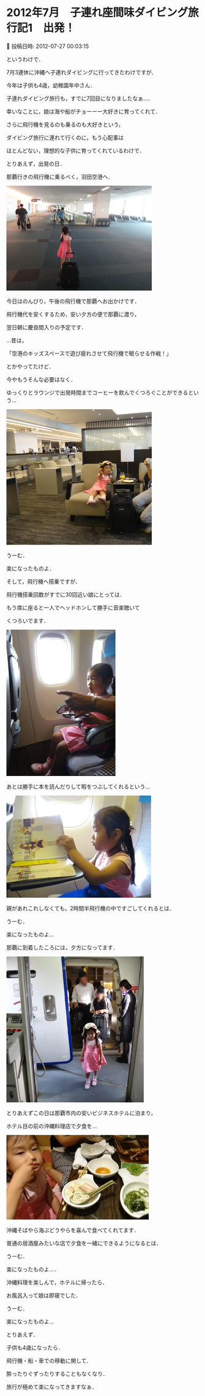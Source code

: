 # 2012年7月　子連れ座間味ダイビング旅行記1　出発！

📅 投稿日時: 2012-07-27 00:03:15

というわけで．


7月3連休に沖縄へ子連れダイビングに行ってきたわけですが．





今年は子供も4歳，幼稚園年中さん．


子連れダイビング旅行も，すでに7回目になりましたなぁ…．





幸いなことに，娘は海や船がチョーーー大好きに育ってくれて．


さらに飛行機を見るのも乗るのも大好きという，


ダイビング旅行に連れて行くのに，もう心配事は


ほとんどない，理想的な子供に育ってくれているわけで．





とりあえず，出発の日．


那覇行きの飛行機に乗るべく，羽田空港へ．




![04e1772d793bc487413b3f369b257636.jpg](images/04e1772d793bc487413b3f369b257636.jpg)




今日はのんびり，午後の飛行機で那覇へお出かけです．


飛行機代を安くするため，安い夕方の便で那覇に渡り，


翌日朝に慶良間入りの予定です．





…昔は，


「空港のキッズスペースで遊び疲れさせて飛行機で眠らせる作戦！」


とかやってたけど．


今やもうそんな必要はなく．


ゆっくりとラウンジで出発時間までコーヒーを飲んでくつろぐことができるという…




![17b44ecb51c3638b2b60527505dc1df8.jpg](images/17b44ecb51c3638b2b60527505dc1df8.jpg)




うーむ．


楽になったものよ．





そして，飛行機へ搭乗ですが．


飛行機搭乗回数がすでに30回近い娘にとっては．


もう席に座ると一人でヘッドホンして勝手に音楽聴いて


くつろいでます．




![b474cd988cd959c404ade7d04185f16b.jpg](images/b474cd988cd959c404ade7d04185f16b.jpg)




あとは勝手に本を読んだりして暇をつぶしてくれるという…




![ff10806d25da942dced58af31bfc157a.jpg](images/ff10806d25da942dced58af31bfc157a.jpg)




親があれこれしなくても，2時間半飛行機の中ですごしてくれるとは．





うーむ．


楽になったものよ…





那覇に到着したころには，夕方になってます．




![5dd25a1d6abfe6b1093658dc72cfcf2a.jpg](images/5dd25a1d6abfe6b1093658dc72cfcf2a.jpg)







とりあえずこの日は那覇市内の安いビジネスホテルに泊まり，


ホテル目の前の沖縄料理店で夕食を…




![ace9c345a6d998a05e3ebd3e29f04e3b.jpg](images/ace9c345a6d998a05e3ebd3e29f04e3b.jpg)




沖縄そばやら海ぶどうやらを喜んで食べてくれてます．


普通の居酒屋みたいな店で夕食を一緒にできるようになるとは．





うーむ．


楽になったものよ…．





沖縄料理を楽しんで，ホテルに帰ったら．


お風呂入って娘は即寝でした．





うーむ．


楽になったものよ…





とりあえず．


子供も4歳になったら．


飛行機・船・車での移動に関して．


酔ったりぐずったりすることもなくなり．


旅行が極めて楽になってきますなぁ．
